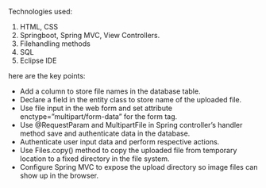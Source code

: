 Technologies used:
1. HTML, CSS
2. Springboot, Spring MVC, View Controllers.
3. Filehandling methods
4. SQL
5. Eclipse IDE

here are the key points:
- Add a column to store file names in the database table.
- Declare a field in the entity class to store name of the uploaded file.
- Use file input in the web form and set attribute enctype=”multipart/form-data” for the form tag.
- Use @RequestParam and MultipartFile in Spring controller’s handler method save and authenticate data in the database.
- Authenticate user input data and perform respective actions.
- Use Files.copy() method to copy the uploaded file from temporary location to a fixed directory in the file system.
- Configure Spring MVC to expose the upload directory so image files can show up in the browser.
